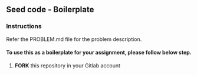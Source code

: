 ## Seed code - Boilerplate

### Instructions

Refer the PROBLEM.md file for the problem description.

#### To use this as a boilerplate for your assignment, please follow below step.

1. **FORK** this repository in your Gitlab account


